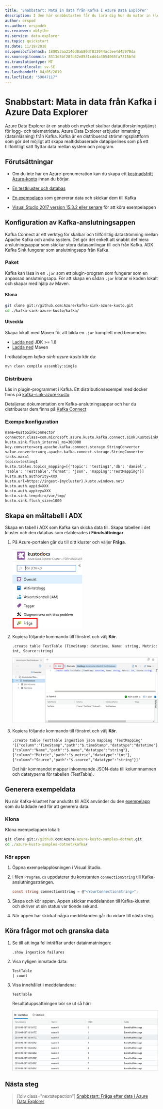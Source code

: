 ```yaml
---
title: 'Snabbstart: Mata in data från Kafka i Azure Data Explorer'
description: I den här snabbstarten får du lära dig hur du matar in (load) data i Azure Data Explorer från Kafka.
author: orspod
ms.author: orspodek
ms.reviewer: mblythe
ms.service: data-explorer
ms.topic: quickstart
ms.date: 11/19/2018
ms.openlocfilehash: 180053aa2146d8ab80df832044ac3ee4d45970da
ms.sourcegitcommit: 8313d5bf28fb32e8531cdd4a3054065fa7315bfd
ms.translationtype: MT
ms.contentlocale: sv-SE
ms.lasthandoff: 04/05/2019
ms.locfileid: "59047117"
---
```

# <a name="quickstart-ingest-data-from-kafka-into-azure-data-explorer"></a>Snabbstart: Mata in data från Kafka i Azure Data Explorer
 
Azure Data Explorer är en snabb och mycket skalbar datautforskningstjänst för logg- och telemetridata. Azure Data Explorer erbjuder inmatning (datainläsning) från Kafka. Kafka är en distribuerad strömningsplattform som gör det möjligt att skapa realtidsbaserade datapipelines som på ett tillförlitligt sätt flyttar data mellan system och program.
 
## <a name="prerequisites"></a>Förutsättningar
 
* Om du inte har en Azure-prenumeration kan du skapa ett [kostnadsfritt Azure-konto](https://azure.microsoft.com/free/) innan du börjar. 
 
* [En testkluster och databas](create-cluster-database-portal.md)
 
* [En exempelapp](https://github.com/Azure/azure-kusto-samples-dotnet/tree/master/kafka) som genererar data och skickar dem till Kafka

* [Visual Studio 2017 version 15.3.2 eller senare](https://www.visualstudio.com/vs/) för att köra exempelappen
 
## <a name="kafka-connector-setup"></a>Konfiguration av Kafka-anslutningsappen

Kafka Connect är ett verktyg för skalbar och tillförlitlig dataströmning mellan Apache Kafka och andra system. Det gör det enkelt att snabbt definiera anslutningsappar som skickar stora datasamlingar till och från Kafka. ADX Kafka Sink fungerar som anslutningsapp från Kafka.
 
### <a name="bundle"></a>Paket

Kafka kan läsa in en `.jar` som ett plugin-program som fungerar som en anpassad anslutningsapp. För att skapa en sådan `.jar` klonar vi koden lokalt och skapar med hjälp av Maven. 

#### <a name="clone"></a>Klona

```bash
git clone git://github.com:Azure/kafka-sink-azure-kusto.git
cd ./kafka-sink-azure-kusto/kafka/
```

#### <a name="build"></a>Utveckla

Skapa lokalt med Maven för att bilda en `.jar` komplett med beroenden.

* [Ladda ned](https://www.oracle.com/technetwork/java/javase/downloads/index.html) JDK >= 1.8
* [Ladda ned](https://maven.apache.org/install.html) Maven
 

I rotkatalogen *kafka-sink-azure-kusto* kör du:

```bash
mvn clean compile assembly:single
```

### <a name="deploy"></a>Distribuera 

Läs in plugin-programmet i Kafka. Ett distributionsexempel med docker finns på [kafka-sink-azure-kusto](https://github.com/Azure/kafka-sink-azure-kusto#deploy)
 

Detaljerad dokumentation om Kafka-anslutningsappar och hur du distribuerar dem finns på [Kafka Connect](https://kafka.apache.org/documentation/#connect) 

### <a name="example-configuration"></a>Exempelkonfiguration 
 
```config
name=KustoSinkConnector 
connector.class=com.microsoft.azure.kusto.kafka.connect.sink.KustoSinkConnector 
kusto.sink.flush_interval_ms=300000 
key.converter=org.apache.kafka.connect.storage.StringConverter 
value.converter=org.apache.kafka.connect.storage.StringConverter 
tasks.max=1 
topics=testing1 
kusto.tables.topics_mapping=[{'topic': 'testing1','db': 'daniel', 'table': 'TestTable','format': 'json', 'mapping':'TestMapping'}] 
kusto.auth.authority=XXX 
kusto.url=https://ingest-{mycluster}.kusto.windows.net/ 
kusto.auth.appid=XXX 
kusto.auth.appkey=XXX 
kusto.sink.tempdir=/var/tmp/ 
kusto.sink.flush_size=1000
```
 
## <a name="create-a-target-table-in-adx"></a>Skapa en måltabell i ADX
 
Skapa en tabell i ADX som Kafka kan skicka data till. Skapa tabellen i det kluster och den databas som etablerades i **Förutsättningar**.
 
1. På Azure-portalen går du till ditt kluster och väljer **Fråga**.
 
    ![Frågeprogramlänk](media/ingest-data-event-hub/query-explorer-link.png)
 
1. Kopiera följande kommando till fönstret och välj **Kör**.
 
    ```Kusto
    .create table TestTable (TimeStamp: datetime, Name: string, Metric: int, Source:string)
    ```
 
    ![Kör genereringsfråga](media/ingest-data-event-hub/run-create-query.png)
 
1. Kopiera följande kommando till fönstret och välj **Kör**.
 
    ```Kusto
    .create table TestTable ingestion json mapping 'TestMapping' '[{"column":"TimeStamp","path":"$.timeStamp","datatype":"datetime"},{"column":"Name","path":"$.name","datatype":"string"},{"column":"Metric","path":"$.metric","datatype":"int"},{"column":"Source","path":"$.source","datatype":"string"}]'
    ```

    Det här kommandot mappar inkommande JSON-data till kolumnnamnen och datatyperna för tabellen (TestTable).


## <a name="generate-sample-data"></a>Generera exempeldata

Nu när Kafka-klustret har anslutits till ADX använder du den [exempelapp](https://github.com/Azure-Samples/event-hubs-dotnet-ingest) som du laddade ned för att generera data.

### <a name="clone"></a>Klona

Klona exempelappen lokalt:

```cmd
git clone git://github.com:Azure/azure-kusto-samples-dotnet.git
cd ./azure-kusto-samples-dotnet/kafka/
```

### <a name="run-the-app"></a>Kör appen

1. Öppna exempelapplösningen i Visual Studio.

1. I filen `Program.cs` uppdaterar du konstanten `connectionString` till Kafka-anslutningssträngen.

    ```csharp    
    const string connectionString = @"<YourConnectionString>";
    ```

1. Skapa och kör appen. Appen skickar meddelanden till Kafka-klustret och skriver ut sin status var tionde sekund.

1. När appen har skickat några meddelanden går du vidare till nästa steg.
 
## <a name="query-and-review-the-data"></a>Köra frågor mot och granska data

1. Se till att inga fel inträffar under datainmatningen:

    ```Kusto
    .show ingestion failures
    ```

1. Visa nyligen inmatade data:

    ```Kusto
    TestTable 
    | count
    ```

1. Visa innehållet i meddelandena:
 
    ```Kusto
    TestTable
    ```
 
    Resultatuppsättningen bör se ut så här:
 
    ![Meddelanderesultat](media/ingest-data-event-hub/message-result-set.png)
 
## <a name="next-steps"></a>Nästa steg
 
> [!div class="nextstepaction"]
> [Snabbstart: Fråga efter data i Azure Data Explorer](web-query-data.md)
